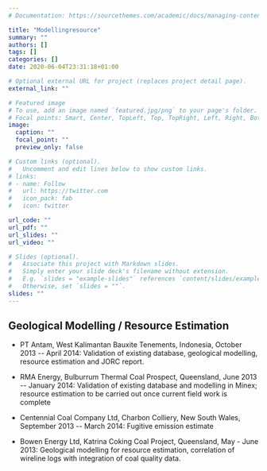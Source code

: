 ```yaml
---
# Documentation: https://sourcethemes.com/academic/docs/managing-content/

title: "Modellingresource"
summary: ""
authors: []
tags: []
categories: []
date: 2020-06-04T23:31:18+01:00

# Optional external URL for project (replaces project detail page).
external_link: ""

# Featured image
# To use, add an image named `featured.jpg/png` to your page's folder.
# Focal points: Smart, Center, TopLeft, Top, TopRight, Left, Right, BottomLeft, Bottom, BottomRight.
image:
  caption: ""
  focal_point: ""
  preview_only: false

# Custom links (optional).
#   Uncomment and edit lines below to show custom links.
# links:
# - name: Follow
#   url: https://twitter.com
#   icon_pack: fab
#   icon: twitter

url_code: ""
url_pdf: ""
url_slides: ""
url_video: ""

# Slides (optional).
#   Associate this project with Markdown slides.
#   Simply enter your slide deck's filename without extension.
#   E.g. `slides = "example-slides"` references `content/slides/example-slides.md`.
#   Otherwise, set `slides = ""`.
slides: ""
---
```


Geological Modelling / Resource Estimation
--------------------------------------------

-   PT Antam, West Kalimantan Bauxite Tenements, Indonesia, October 2013 -- April 2014: Validation of existing database, geological modelling, resource estimation and JORC report.

-   RMA Energy, Bulburrum Thermal Coal Prospect, Queensland, June 2013 -- January 2014:  Validation of existing database and modelling in Minex; resource estimation to be carried out once current field work is complete

-   Centennial Coal Company Ltd, Charbon Colliery, New South Wales, September 2013 -- March 2014:  Fugitive emission estimate

-   Bowen Energy Ltd, Katrina Coking Coal Project, Queensland, May - June 2013:  Geological modelling for resource estimation, correlation of wireline logs with integration of coal quality data. 

